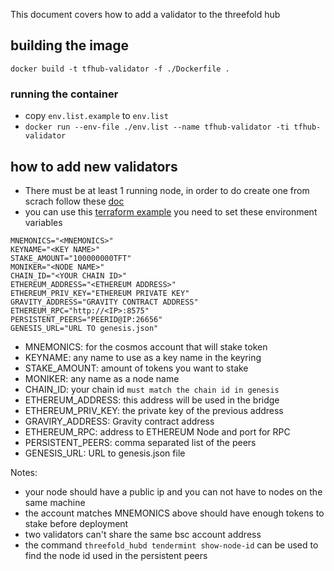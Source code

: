 This document covers how to add a validator to the threefold hub

## building the image

`docker build -t tfhub-validator -f ./Dockerfile .`


### running the container
- copy `env.list.example` to `env.list` 
- `docker run --env-file ./env.list --name tfhub-validator -ti tfhub-validator`
## how to add new validators
- There must be at least 1 running node, in order to do create one from scrach follow these [doc](https://github.com/threefoldtech/threefold_hub/blob/development/readme.md)
- you can use this [terraform example](https://github.com/threefoldtech/terraform-provider-grid/blob/development/examples/resources/cosmosvalidator/main.tf)
you need to set these environment variables
```
MNEMONICS="<MNEMONICS>"
KEYNAME="<KEY NAME>"
STAKE_AMOUNT="100000000TFT"
MONIKER="<NODE NAME>"
CHAIN_ID="<YOUR CHAIN ID>"
ETHEREUM_ADDRESS="<ETHEREUM ADDRESS>"
ETHEREUM_PRIV_KEY="ETHEREUM PRIVATE KEY"
GRAVITY_ADDRESS="GRAVITY CONTRACT ADDRESS"
ETHEREUM_RPC="http://<IP>:8575"
PERSISTENT_PEERS="PEERID@IP:26656"
GENESIS_URL="URL TO genesis.json"
```

- MNEMONICS: for the cosmos account that will stake token
- KEYNAME: any name to use as a key name in the keyring
- STAKE_AMOUNT: amount of tokens you want to stake
- MONIKER: any name as a node name
- CHAIN_ID: your chain id `must match the chain id in genesis`
- ETHEREUM_ADDRESS: this address will be used in the bridge
- ETHEREUM_PRIV_KEY: the private key of the previous address
- GRAVIRY_ADDRESS: Gravity contract address
- ETHEREUM_RPC: address to ETHEREUM Node and port for RPC
- PERSISTENT_PEERS: comma separated list of the peers 
- GENESIS_URL: URL to genesis.json file

Notes:
- your node should have a public ip and you can not have to nodes on the same machine
- the account matches MNEMONICS above should have enough tokens to stake before deployment
- two validators can't share the same bsc account address
- the command `threefold_hubd tendermint show-node-id` can be used to find the node id used in the persistent peers